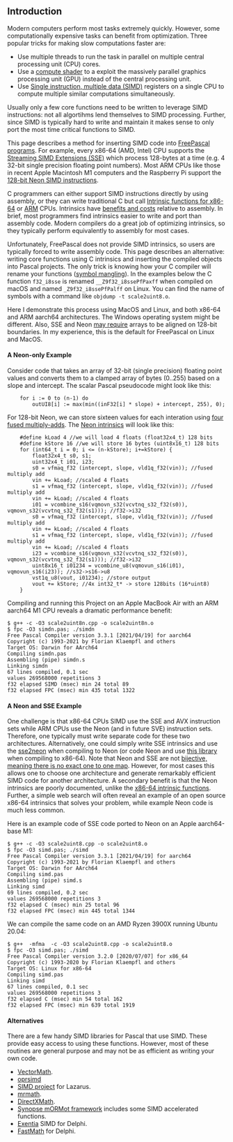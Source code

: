 ## Introduction
Modern computers perform most tasks extremely quickly. However, some computationally expensive tasks can benefit from optimization. Three popular tricks for making slow computations faster are:

 - Use multiple threads to run the task in parallel on multiple central processing unit (CPU) cores.
 - Use a [compute shader](https://github.com/neurolabusc/Metal-Demos/tree/master/compute) to a exploit the massively parallel graphics processing unit (GPU) instead of the central processing unit.
 - Use [Single instruction, multiple data (SIMD)](https://en.wikipedia.org/wiki/SIMD) registers on a single CPU to compute multiple similar computations simultaneously.

Usually only a few core functions need to be written to leverage SIMD instructions: not all algortihms lend themselves to SIMD processing. Further, since SIMD is typically hard to write and maintain it makes sense to only port the most time critical functions to SIMD.

This page describes a method for inserting SIMD code into [FreePascal programs](https://www.freepascal.org). For example, every x86-64 (AMD, Intel) CPU supports the [Streaming SIMD Extensions (SSE)](https://en.wikipedia.org/wiki/Streaming_SIMD_Extensions) which process 128-bytes at a time (e.g. 4 32-bit single precision floating point numbers). Most ARM CPUs like those in recent Apple Macintosh M1 computers and the Raspberry Pi support the [128-bit Neon SIMD instructions](https://developer.arm.com/architectures/instruction-sets/simd-isas/neon).

C programmers can either support SIMD instructions directly by using assembly, or they can write traditional C but call  [Intrinsic functions for x86-64](https://software.intel.com/sites/landingpage/IntrinsicsGuide/) or [ARM](https://github.com/gcc-mirror/gcc/blob/master/gcc/config/arm/arm_neon.h) CPUs. Intrinsics have [benefits and costs](https://developer.arm.com/documentation/102467/0100/Why-Neon-Intrinsics-) relative to assembly. In brief, most programmers find intrinsics easier to write and port than assembly code. Modern compilers do a great job of optimizing intrinsics, so they typically perform equivalently to assembly for most cases.

Unfortunately, FreePascal does not provide SIMD intrinsics, so users are typically forced to write assembly code. This page describes an alternative: writing core functions using C intrinsics and inserting the compiled objects into Pascal projects. The only trick is knowing how your C compiler will rename your functions ([symbol mangling](http://web.mit.edu/tibbetts/Public/inside-c/www/mangling.html)). In the examples below the C function `f32_i8sse` is renamed  `__Z9f32_i8ssePfPaxff` when compiled on macOS and named `_Z9f32_i8ssePfPalff` on Linux. You can find the name of symbols with a command like `objdump -t scale2uint8.o`.

Here I demonstrate this process using MacOS and Linux, and both x86-64 and ARM aarch64 architectures. The Windows operating system might be different. Also, SSE and Neon [may require](https://lemire.me/blog/2012/05/31/data-alignment-for-speed-myth-or-reality/) arrays to be aligned on 128-bit boundaries. In my experience, this is the default for FreePascal on Linux and MacOS.

#### A Neon-only Example

Consider code that takes an array of 32-bit (single precision) floating point values and converts them to a clamped array of bytes (0..255) based on a slope and intercept. The scalar Pascal pseudocode might look like this:

```
	for i := 0 to (n-1) do
		outUI8[i] := max(min((inF32[i] * slope) + intercept, 255), 0);
```

For 128-bit Neon, we can store sixteen values for each interation using [four fused multiply-adds](https://docs.unity3d.com/Packages/com.unity.burst@1.6/api/Unity.Burst.Intrinsics.Arm.Neon.vfmaq_f32.html). The [Neon intrinsics](https://github.com/gcc-mirror/gcc/blob/master/gcc/config/arm/arm_neon.h) will look like this:

```
	#define kLoad 4 //we will load 4 floats (float32x4_t) 128 bits
	#define kStore 16 //we will store 16 bytes (uint8x16_t) 128 bits 
	for (int64_t i = 0; i <= (n-kStore); i+=kStore) {
		float32x4_t s0, s1;
		uint32x4_t i01, i23;
		s0 = vfmaq_f32 (intercept, slope, vld1q_f32(vin)); //fused multiply add
		vin += kLoad; //scaled 4 floats
		s1 = vfmaq_f32 (intercept, slope, vld1q_f32(vin)); //fused multiply add
		vin += kLoad; //scaled 4 floats
		i01 = vcombine_s16(vqmovn_s32(vcvtnq_s32_f32(s0)), vqmovn_s32(vcvtnq_s32_f32(s1))); //f32->i32
		s0 = vfmaq_f32 (intercept, slope, vld1q_f32(vin)); //fused multiply add
		vin += kLoad; //scaled 4 floats
		s1 = vfmaq_f32 (intercept, slope, vld1q_f32(vin)); //fused multiply add
		vin += kLoad; //scaled 4 floats
		i23 = vcombine_s16(vqmovn_s32(vcvtnq_s32_f32(s0)), vqmovn_s32(vcvtnq_s32_f32(s1))); //f32->i32
		uint8x16_t i01234 = vcombine_u8(vqmovun_s16(i01), vqmovun_s16(i23)); //s32->s16->u8
		vst1q_u8(vout, i01234); //store output
		vout += kStore; //4x int32_t* -> store 128bits (16*uint8)
	}
```

Compiling and running this Project on an Apple MacBook Air with an ARM aarch64 M1 CPU reveals a dramatic performance benefit:

```
$ g++ -c -O3 scale2uint8n.cpp -o scale2uint8n.o
$ fpc -O3 simdn.pas; ./simdn                   
Free Pascal Compiler version 3.3.1 [2021/04/19] for aarch64
Copyright (c) 1993-2021 by Florian Klaempfl and others
Target OS: Darwin for AArch64
Compiling simdn.pas
Assembling (pipe) simdn.s
Linking simdn
67 lines compiled, 0.1 sec
values 269568000 repetitions 3
f32 elapsed SIMD (msec) min 24 total 89
f32 elapsed FPC (msec) min 435 total 1322
```

#### A Neon and SSE Example

One challenge is that x86-64 CPUs SIMD use the SSE and AVX instruction sets while ARM CPUs use the Neon (and in future SVE) instruction sets. Therefore, one typically must write separate code for these two architectures. Alternatively, one could simply write SSE intrinsics and use the [sse2neon](https://github.com/DLTcollab/sse2neon) when compiling to Neon (or code Neon and use [this library](https://github.com/intel/ARM_NEON_2_x86_SSE) when compiling to x86-64). Note that Neon and SSE are not [bijective, meaning there is no exact one to one map](http://codesuppository.blogspot.com/2015/02/sse2neonh-porting-guide-and-header-file.html). However, for most cases this allows one to choose one architecture and generate remarkably efficient SIMD code for another architecture. A secondary benefit is that the Neon intrinsics are poorly documented, unlike the [x86-64 intrinsic functions](https://software.intel.com/sites/landingpage/IntrinsicsGuide/). Further, a simple web search will often reveal an example of an open source x86-64 intrinsics that solves your problem, while example Neon code is much less common. 

Here is an example code of SSE code ported to Neon on an Apple aarch64-base M1:

```
$ g++ -c -O3 scale2uint8.cpp -o scale2uint8.o 
$ fpc -O3 simd.pas; ./simd                  
Free Pascal Compiler version 3.3.1 [2021/04/19] for aarch64
Copyright (c) 1993-2021 by Florian Klaempfl and others
Target OS: Darwin for AArch64
Compiling simd.pas
Assembling (pipe) simd.s
Linking simd
69 lines compiled, 0.2 sec
values 269568000 repetitions 3
f32 elapsed C (msec) min 25 total 96
f32 elapsed FPC (msec) min 445 total 1344
```

We can compile the same code on an AMD Ryzen 3900X running Ubuntu 20.04:

```
$ g++  -mfma  -c -O3 scale2uint8.cpp -o scale2uint8.o 
$ fpc -O3 simd.pas; ./simd   
Free Pascal Compiler version 3.2.0 [2020/07/07] for x86_64
Copyright (c) 1993-2020 by Florian Klaempfl and others
Target OS: Linux for x86-64
Compiling simd.pas
Linking simd
67 lines compiled, 0.1 sec
values 269568000 repetitions 3
f32 elapsed C (msec) min 54 total 162
f32 elapsed FPC (msec) min 639 total 1919
```

#### Alternatives

There are a few handy SIMD libraries for Pascal that use SIMD. These provide easy access to using these functions. However, most of these routines are general purpose and may not be as efficient as writing your own code. 

 - [VectorMath](https://github.com/jdelauney/SIMD-VectorMath-UnitTest).
 - [oprsimd](https://github.com/zamronypj/oprsimd)
 - [SIMD project](https://github.com/zamronypj/simd) for Lazarus.
 - [mrmath](https://github.com/mikerabat/mrmath).
 - [DirectXMath](https://github.com/CMCHTPC/DirectXMath).
 - [Synopse mORMot framework](https://github.com/synopse/mORMot) includes some SIMD accelerated functions.
 - [Exentia](http://www.tommesani.com/ExentiaWhatsNew.html) SIMD for Delphi.
 - [FastMath](https://github.com/neslib/FastMath) for Delphi.
